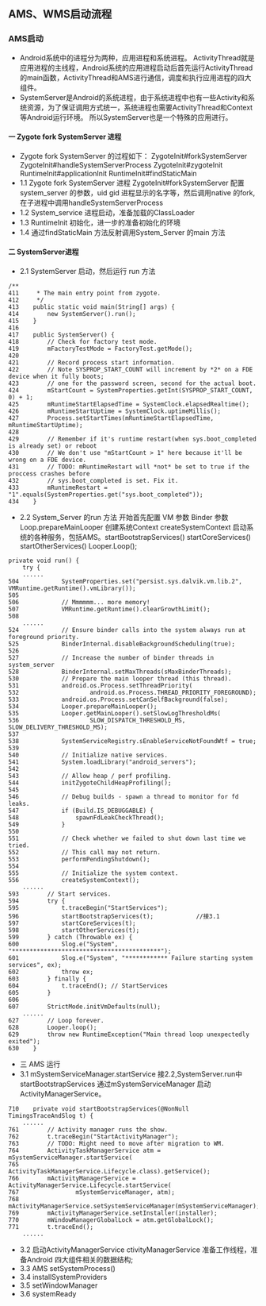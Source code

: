 ## AMS、WMS启动流程

### AMS启动
- Android系统中的进程分为两种，应用进程和系统进程。
  ActivityThread就是应用进程的主线程，Android系统的应用进程启动后首先运行ActivityThread的main函数，ActivityThread和AMS进行通信，调度和执行应用进程的四大组件。
- SystemServer是Android的系统进程，由于系统进程中也有一些Activity和系统资源，为了保证调用方式统一，系统进程也需要ActivityThread和Context等Android运行环境。
  所以SystemServer也是一个特殊的应用进行。
  
#### 一 Zygote fork SystemServer 进程
- Zygote fork SystemServer 的过程如下：
  ZygoteInit#forkSystemServer
  ZygoteInit#handleSystemServerProcess
  ZygoteInit#zygoteInit
  RuntimeInit#applicationInit
  RuntimeInit#findStaticMain
- 1.1 Zygote fork SystemServer 进程
  ZygoteInit#forkSystemServer 配置system_server 的参数，uid gid 进程显示的名字等，然后调用native 的fork, 在子进程中调用handleSystemServerProcess
- 1.2 System_service 进程启动，准备加载的ClassLoader
- 1.3 RuntimeInit 初始化，进一步的准备初始化的环境
- 1.4 通过findStaticMain 方法反射调用System_Server 的main 方法
#### 二 SystemServer进程
- 2.1 SystemServer 启动，然后运行 run 方法
```
/**
411     * The main entry point from zygote.
412     */
413    public static void main(String[] args) {
414        new SystemServer().run();
415    }
416
417    public SystemServer() {
418        // Check for factory test mode.
419        mFactoryTestMode = FactoryTest.getMode();
420
421        // Record process start information.
422        // Note SYSPROP_START_COUNT will increment by *2* on a FDE device when it fully boots;
423        // one for the password screen, second for the actual boot.
424        mStartCount = SystemProperties.getInt(SYSPROP_START_COUNT, 0) + 1;
425        mRuntimeStartElapsedTime = SystemClock.elapsedRealtime();
426        mRuntimeStartUptime = SystemClock.uptimeMillis();
427        Process.setStartTimes(mRuntimeStartElapsedTime, mRuntimeStartUptime);
428
429        // Remember if it's runtime restart(when sys.boot_completed is already set) or reboot
430        // We don't use "mStartCount > 1" here because it'll be wrong on a FDE device.
431        // TODO: mRuntimeRestart will *not* be set to true if the proccess crashes before
432        // sys.boot_completed is set. Fix it.
433        mRuntimeRestart = "1".equals(SystemProperties.get("sys.boot_completed"));
434    }
```
- 2.2 System_Server 的run 方法
  开始首先配置 VM 参数
  Binder 参数
  Loop.prepareMainLooper
  创建系统Context createSystemContext
  启动系统的各种服务，包括AMS。startBootstrapServices() startCoreServices() startOtherServices()
  Looper.Loop();
```
private void run() {
    try {
    ......
504            SystemProperties.set("persist.sys.dalvik.vm.lib.2", VMRuntime.getRuntime().vmLibrary());
505
506            // Mmmmmm... more memory!
507            VMRuntime.getRuntime().clearGrowthLimit();
508
    ......
524            // Ensure binder calls into the system always run at foreground priority.
525            BinderInternal.disableBackgroundScheduling(true);
526
527            // Increase the number of binder threads in system_server
528            BinderInternal.setMaxThreads(sMaxBinderThreads);
530            // Prepare the main looper thread (this thread).
531            android.os.Process.setThreadPriority(
532                    android.os.Process.THREAD_PRIORITY_FOREGROUND);
533            android.os.Process.setCanSelfBackground(false);
534            Looper.prepareMainLooper();
535            Looper.getMainLooper().setSlowLogThresholdMs(
536                    SLOW_DISPATCH_THRESHOLD_MS, SLOW_DELIVERY_THRESHOLD_MS);
537
538            SystemServiceRegistry.sEnableServiceNotFoundWtf = true;
539
540            // Initialize native services.
541            System.loadLibrary("android_servers");
542
543            // Allow heap / perf profiling.
544            initZygoteChildHeapProfiling();
545
546            // Debug builds - spawn a thread to monitor for fd leaks.
547            if (Build.IS_DEBUGGABLE) {
548                spawnFdLeakCheckThread();
549            }
550
551            // Check whether we failed to shut down last time we tried.
552            // This call may not return.
553            performPendingShutdown();
554
555            // Initialize the system context.
556            createSystemContext();
    ......
593        // Start services.
594        try {
595            t.traceBegin("StartServices");
596            startBootstrapServices(t);            //接3.1
597            startCoreServices(t);
598            startOtherServices(t);
599        } catch (Throwable ex) {
600            Slog.e("System", "******************************************");
601            Slog.e("System", "************ Failure starting system services", ex);
602            throw ex;
603        } finally {
604            t.traceEnd(); // StartServices
605        }
606
607        StrictMode.initVmDefaults(null);
    ......
627        // Loop forever.
628        Looper.loop();
629        throw new RuntimeException("Main thread loop unexpectedly exited");
630    }
```
- 三 AMS 运行
- 3.1 mSystemServiceManager.startService
  接2.2,SystemServer.run中startBootstrapServices 通过mSystemServiceManager 启动ActivityManagerService。
```
710    private void startBootstrapServices(@NonNull TimingsTraceAndSlog t) {
    ......
761        // Activity manager runs the show.
762        t.traceBegin("StartActivityManager");
763        // TODO: Might need to move after migration to WM.
764        ActivityTaskManagerService atm = mSystemServiceManager.startService(
765                ActivityTaskManagerService.Lifecycle.class).getService();
766        mActivityManagerService = ActivityManagerService.Lifecycle.startService(
767                mSystemServiceManager, atm);
768        mActivityManagerService.setSystemServiceManager(mSystemServiceManager);
769        mActivityManagerService.setInstaller(installer);
770        mWindowManagerGlobalLock = atm.getGlobalLock();
771        t.traceEnd();
    ......
```
- 3.2 启动ActivityManagerService
  ctivityManagerService 准备工作线程，准备Android 四大组件相关的数据结构;
- 3.3 AMS setSystemProcess()
- 3.4 installSystemProviders
- 3.5 setWindowManager
- 3.6 systemReady
